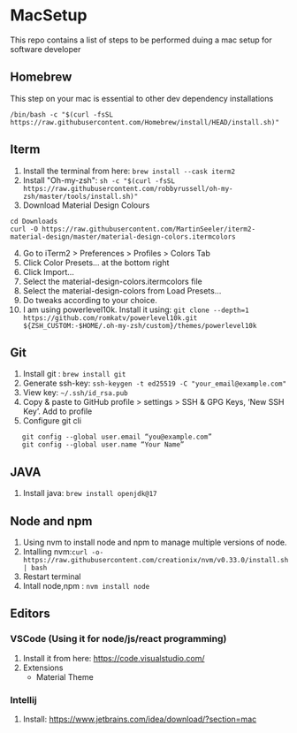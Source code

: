 # MacSetup
This repo contains a list of steps to be performed duing a mac setup for software developer
## Homebrew
This step on your mac is essential to other dev dependency installations
```
/bin/bash -c "$(curl -fsSL https://raw.githubusercontent.com/Homebrew/install/HEAD/install.sh)"
```
## Iterm
1. Install the terminal from here: ```brew install --cask iterm2```
2. Install "Oh-my-zsh": ```sh -c "$(curl -fsSL https://raw.githubusercontent.com/robbyrussell/oh-my-zsh/master/tools/install.sh)"```
3. Download Material Design Colours
```
cd Downloads
curl -O https://raw.githubusercontent.com/MartinSeeler/iterm2-material-design/master/material-design-colors.itermcolors
```
4. Go to iTerm2 > Preferences > Profiles > Colors Tab
5. Click Color Presets… at the bottom right
6. Click Import…
7. Select the material-design-colors.itermcolors file
8. Select the material-design-colors from Load Presets…
9. Do tweaks according to your choice.
10. I am using powerlevel10k. Install it using: ```git clone --depth=1 https://github.com/romkatv/powerlevel10k.git ${ZSH_CUSTOM:-$HOME/.oh-my-zsh/custom}/themes/powerlevel10k```

## Git
1. Install git : ```brew install git```
2. Generate ssh-key: ```ssh-keygen -t ed25519 -C "your_email@example.com"```
2. View key: ```~/.ssh/id_rsa.pub```
3. Copy & paste to GitHub profile > settings > SSH & GPG Keys, ‘New SSH Key’. Add to profile
4. Configure git cli
```
   git config --global user.email “you@example.com” 
   git config --global user.name “Your Name”
```

## JAVA
1. Install java: ```brew install openjdk@17```

## Node and npm
1. Using nvm to install node and npm to manage multiple versions of node.
2. Intalling nvm:```curl -o- https://raw.githubusercontent.com/creationix/nvm/v0.33.0/install.sh | bash```
3. Restart terminal
4. Intall node,npm : ``` nvm install node ```


## Editors
### VSCode (Using it for node/js/react programming)
1. Install it from here: https://code.visualstudio.com/
2. Extensions
   * Material Theme
### Intellij
1. Install: https://www.jetbrains.com/idea/download/?section=mac



